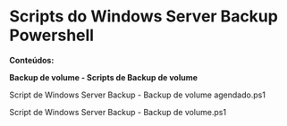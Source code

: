 # Scripts do Windows Server Backup Powershell

**Conteúdos:**

**Backup de volume - Scripts de Backup de volume**

Script de Windows Server Backup - Backup de volume agendado.ps1

Script de Windows Server Backup - Backup de volume.ps1
